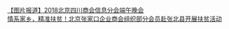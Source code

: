   
[【图片报道】2018北京四川商会信息分会端午晚会](http://www.dianyue.me/archives/396/xcqangw5rp87dese/)  
[情系家乡，精准扶贫！北京张家口企业商会组织部分会员赴张北县开展扶贫活动](http://www.dianyue.me/archives/367/v68iguz9cysudyrt/)